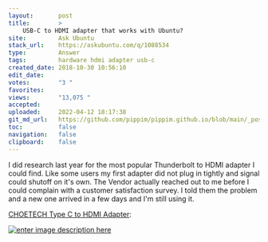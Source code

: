 ```yaml
---
layout:       post
title:        >
    USB-C to HDMI adapter that works with Ubuntu?
site:         Ask Ubuntu
stack_url:    https://askubuntu.com/q/1088534
type:         Answer
tags:         hardware hdmi adapter usb-c
created_date: 2018-10-30 10:56:10
edit_date:    
votes:        "3 "
favorites:    
views:        "13,075 "
accepted:     
uploaded:     2022-04-12 18:17:38
git_md_url:   https://github.com/pippim/pippim.github.io/blob/main/_posts/2018/2018-10-30-USB-C-to-HDMI-adapter-that-works-with-Ubuntu_.md
toc:          false
navigation:   false
clipboard:    false
---
```


I did research last year for the most popular Thunderbolt to HDMI adapter I could find. Like some users my first adapter did not plug in tightly and signal could shutoff on it's own. The Vendor actually reached out to me before I could complain with a customer satisfaction survey. I told them the problem and a new one arrived in a few days and I'm still using it.

[CHOETECH Type C to HDMI Adapter][1]:

[![enter image description here][2]][2]


  [1]: https://www.amazon.com/Adapter-CHOETECH-Thunderbolt-Compatible-MacBook/dp/B071DGKBYP/ref=sr_1_4?ie=UTF8&qid=1540896825&sr=8-4&keywords=choetech%20usb%20c%20to%20hdmi
  [2]: https://i.stack.imgur.com/r2L9bm.jpg
